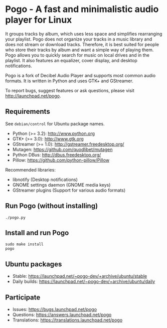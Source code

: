 Pogo - A fast and minimalistic audio player for Linux
=====================================================

It groups tracks by album, which uses less space and simplifies
rearranging your playlist. Pogo does not organize your tracks in a music
library and does not stream or download tracks. Therefore, it is best
suited for people who store their tracks by album and want a simple way
of playing them. Pogo allows you to quickly search for music on local
drives and in the playlist. It also features an equalizer, cover
display, and desktop notifications.

Pogo is a fork of Decibel Audio Player and supports most common audio
formats. It is written in Python and uses GTK+ and GStreamer.

To report bugs, suggest features or ask questions, please visit
http://launchpad.net/pogo.


Requirements
------------

See `debian/control` for Ubuntu package names.

  * Python (>= 3.2):        http://www.python.org
  * GTK+ (>= 3.0):          http://www.gtk.org
  * GStreamer (>= 1.0):     http://gstreamer.freedesktop.org/
  * Mutagen:                https://github.com/quodlibet/mutagen
  * Python DBus:            http://dbus.freedesktop.org/
  * Pillow:                 https://github.com/python-pillow/Pillow

Recommended libraries:

  * libnotify               (Desktop notifications)
  * GNOME settings daemon   (GNOME media keys)
  * GStreamer plugins       (Support for various audio formats)


Run Pogo (without installing)
-----------------------------

    ./pogo.py


Install and run Pogo
--------------------

    sudo make install
    pogo


Ubuntu packages
---------------

  * Stable: https://launchpad.net/~pogo-dev/+archive/ubuntu/stable
  * Daily builds: https://launchpad.net/~pogo-dev/+archive/ubuntu/daily


Participate
-----------

  * Issues: https://bugs.launchpad.net/pogo
  * Questions: https://answers.launchpad.net/pogo
  * Translations: https://translations.launchpad.net/pogo
